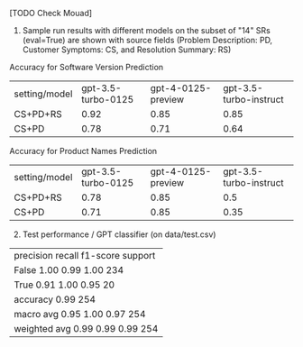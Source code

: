 [TODO Check Mouad]

1. Sample run results with different models on the subset of "14" SRs (eval=True) are shown with source fields
 (Problem Description: PD, Customer Symptoms: CS, and Resolution Summary: RS)

<table>
<tr> Accuracy for Software Version Prediction </tr>
<tr>
<td>setting/model</td>
<td>gpt-3.5-turbo-0125</td>
<td>gpt-4-0125-preview</td>
<td>gpt-3.5-turbo-instruct</td>
</tr>
<tr>
<td>CS+PD+RS</td>
<td>0.92</td>
<td>0.85</td>
<td>0.85</td>
</tr>
<tr>
<td>CS+PD</td>
<td>0.78</td>
<td>0.71</td>
<td>0.64</td>
</tr>
</table>


<table>
<tr> Accuracy for Product Names Prediction </tr>
<tr>
<td>setting/model</td>
<td>gpt-3.5-turbo-0125</td>
<td>gpt-4-0125-preview</td>
<td>gpt-3.5-turbo-instruct</td>
</tr>
<tr>
<td>CS+PD+RS</td>
<td>0.78</td>
<td>0.85</td>
<td>0.5</td>
</tr>
<tr>
<td>CS+PD</td>
<td>0.71</td>
<td>0.85</td>
<td>0.35</td>
</tr>
</table>






2. Test performance / GPT classifier (on data/test.csv)
<table>
<tr> <td>     precision    recall  f1-score   support </td></tr>

<tr><td>       False       1.00      0.99      1.00       234</td></tr>
<tr><td>        True       0.91      1.00      0.95        20</td></tr>

<tr><td>    accuracy                           0.99       254</td></tr>
   
<tr><td>   macro avg       0.95      1.00      0.97       254</td></tr>
   
<tr><td>weighted avg       0.99      0.99      0.99       254</td></tr>

</table>



